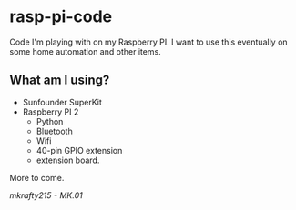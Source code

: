 # rasp-pi-code
Code I'm playing with on my Raspberry PI. I want to use this eventually on some home automation and other items.

## What am I using?
- Sunfounder SuperKit
- Raspberry PI 2
  - Python
  - Bluetooth
  - Wifi
  - 40-pin GPIO extension
  - extension board.


More to come.

*mkrafty215 - MK.01*
